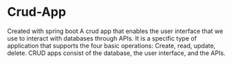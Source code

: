 # Crud-App
Created with spring boot
A crud app that enables the user interface that we use to interact with databases through APIs.
It is a specific type of application that supports the four basic operations: Create, read, update, delete. 
CRUD apps consist of the database, the user interface, and the APIs.
